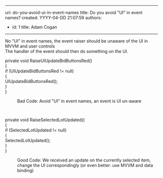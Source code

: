 

---
uri: do-you-avoid-ui-in-event-names
title: Do you avoid "UI" in event names?
created: YYYY-04-DD 21:07:59
authors:
  - id: 1
    title: Adam Cogan
---




<span class='intro'> No &quot;UI&quot; in event names, the event raiser should be unaware of the UI in MVVM and user controls<br>The handler of the event should then do something on the UI. <br> </span>

<p class="ssw15-rteElement-CodeArea">  private void RaiseUIUpdateBidButtonsRed()<br>&#123;<br>if (UIUpdateBidButtonsRed != null)<br>&#123;<br>UIUpdateBidButtonsRed();<br>&#125;<br>&#125;</p><dd class="ssw15-rteElement-FigureBad"> Bad Code&#58; Avoid &quot;UI&quot; in event names, an event is UI un-aware</dd><p>​​<br></p><p class="ssw15-rteElement-CodeArea"> private void RaiseSelectedLotUpdated()<br>&#123;<br>if (SelectedLotUpdated != null)<br>&#123;<br>SelectedLotUpdated();<br>&#125;<br>&#125;</p><dd class="ssw15-rteElement-FigureGood"> Good Code&#58; We received an update on the currently selected item, change the UI correspondingly (or even better&#58; use MVVM and data binding)</dd><p>​<br></p>


